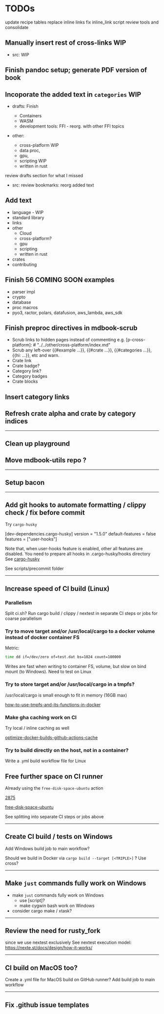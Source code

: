 # TODOs

update recipe tables
replace inline links
fix inline_link script
review tools and consolidate

## Manually insert rest of cross-links WIP

- src: WIP

## Finish pandoc setup; generate PDF version of book

## Incoporate the added text in `categories` WIP

- drafts: Finish
  - Containers
  - WASM
  - development tools: FFI - reorg. with other FFI topics

- other:
  - cross-platform WIP
  - data proc,
  - gpu,
  - scripting WIP
  - written in rust

review drafts section for what I missed

- src: review bookmarks: reorg added text

## Add text

- language - WIP
- standard library
- links
- other
  - Cloud
  - cross-platform?
  - gpu
  - scripting
  - written in rust
- crates
- contributing

## Finish 56 COMING SOON examples

- parser impl
- crypto
- database
- proc macros
- pyo3, ractor, polars, datafusion, aws_lambda, aws_sdk

## Finish preproc directives in mdbook-scrub

- Scrub links to hidden pages instead of commenting e.g. [p-cross-platform]: # "../../other/cross-platform/index.md"
- Scrub any left-over {{#example ...}}, {{#crate ...}}, {{#categories ...}}, {{hi: ...}}, etc and warn.
- Crate link
- Crate badge?
- Category link?
- Category badges
- Crate blocks

## Insert category links

## Refresh crate alpha and crate by category indices

---

## Clean up playground

## Move mdbook-utils repo ?

---

## Setup bacon

---

## Add git hooks to automate formatting / clippy check / fix before commit

Try `cargo-husky`

[dev-dependencies.cargo-husky]
version = "1.5.0"
default-features = false
features = ["user-hooks"]

Note that, when user-hooks feature is enabled, other all features are disabled.
You need to prepare all hooks in .cargo-husky/hooks directory
See [cargo-husky](https://lib.rs/crates/cargo-husky)

See scripts/precommit folder

---

## Increase speed of CI build (Linux)

### Parallelism

Split ci.sh?
Run cargo build / clippy / nextest in separate CI steps or jobs for coarse parallelism

### Try to move target and/or /usr/local/cargo to a docker volume instead of docker container FS

Metric:

```sh
time dd if=/dev/zero of=test.dat bs=1024 count=100000
```

Writes are fast when writing to container FS, volume, but slow on bind mount (to Windows). Need to test on Linux

### Try to store target and/or /usr/local/cargo in a tmpfs?

/usr/local/cargo is small enough to fit in memory (16GB max)

[how-to-use-tmpfs-and-its-functions-in-docker](https://linuxhaxor.net/code/how-to-use-tmpfs-and-its-functions-in-docker.html)

### Make gha caching work on CI

Try local / inline caching as well

[optimize-docker-builds-github-actions-cache](https://cicube.io/blog/optimize-docker-builds-github-actions-cache/)

### Try to build directly on the host, not in a container?

Write a .yml build workflow file for Linux

## Free further space on CI runner

Already using the `free-disk-space-ubuntu` action

[2875](https://github.com/actions/runner-images/issues/2875)

[free-disk-space-ubuntu](https://github.com/marketplace/actions/free-disk-space-ubuntu)

See splitting into separate CI steps or jobs above

---

## Create CI build / tests on Windows

Add Windows build job to main workflow?

Should we build in Docker via `cargo build --target [<TRIPLE>]` ?
Use cross?

---

## Make `just` commands fully work on Windows

- make `just` commands fully work on Windows
  - use [script]?
  - make cygwin bash work on Windows
- consider cargo make / xtask?

---

## Review the need for rusty_fork

since we use nextest exclusively
See nextest execution model: <https://nexte.st/docs/design/how-it-works/>

---

## CI build on MacOS too?

Create a .yml file for MacOS build on GitHub runner?
Add build job to main workflow

---

## Fix .github issue templates
